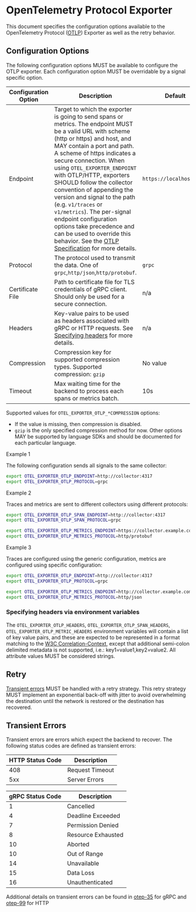 # OpenTelemetry Protocol Exporter

This document specifies the configuration options available to the OpenTelemetry Protocol ([OTLP](https://github.com/open-telemetry/oteps/blob/master/text/0035-opentelemetry-protocol.md)) Exporter as well as the retry behavior.

## Configuration Options

The following configuration options MUST be available to configure the OTLP exporter. Each configuration option MUST be overridable by a signal specific option.

| Configuration Option | Description                                                  | Default           | Env variable                                                 |
| -------------------- | ------------------------------------------------------------ | ----------------- | ------------------------------------------------------------ |
| Endpoint             | Target to which the exporter is going to send spans or metrics. The endpoint MUST be a valid URL with scheme (http or https) and host, and MAY contain a port and path. A scheme of https indicates a secure connection. When using `OTEL_EXPORTER_ENDPOINT` with OTLP/HTTP, exporters SHOULD follow the collector convention of appending the version and signal to the path (e.g. `v1/traces` or `v1/metrics`). The per-signal endpoint configuration options take precedence and can be used to override this behavior. See the [OTLP Specification][otlphttp-req] for more details. | `https://localhost:4317` | `OTEL_EXPORTER_OTLP_ENDPOINT` `OTEL_EXPORTER_OTLP_SPAN_ENDPOINT` `OTEL_EXPORTER_OTLP_METRIC_ENDPOINT` |
| Protocol             | The protocol used to transmit the data. One of `grpc`,`http/json`,`http/protobuf`. | `grpc`               | `OTEL_EXPORTER_OTLP_PROTOCOL` `OTEL_EXPORTER_OTLP_SPAN_PROTOCOL` `OTEL_EXPORTER_OTLP_METRIC_PROTOCOL` |
| Certificate File     | Path to certificate file for TLS credentials of gRPC client. Should only be used for a secure connection. | n/a               | `OTEL_EXPORTER_OTLP_CERTIFICATE` `OTEL_EXPORTER_OTLP_SPAN_CERTIFICATE` `OTEL_EXPORTER_OTLP_METRIC_CERTIFICATE` |
| Headers              | Key-value pairs to be used as headers associated with gRPC or HTTP requests. See [Specifying headers](./exporter.md#specifying-headers-via-environment-variables) for more details.                   | n/a               | `OTEL_EXPORTER_OTLP_HEADERS` `OTEL_EXPORTER_OTLP_SPAN_HEADERS` `OTEL_EXPORTER_OTLP_METRIC_HEADERS` |
| Compression          | Compression key for supported compression types. Supported compression: `gzip`| No value              | `OTEL_EXPORTER_OTLP_COMPRESSION` `OTEL_EXPORTER_OTLP_SPAN_COMPRESSION` `OTEL_EXPORTER_OTLP_METRIC_COMPRESSION` |
| Timeout              | Max waiting time for the backend to process each spans or metrics batch. | 10s               | `OTEL_EXPORTER_OTLP_TIMEOUT` `OTEL_EXPORTER_OTLP_SPAN_TIMEOUT` `OTEL_EXPORTER_OTLP_METRIC_TIMEOUT` |

Supported values for `OTEL_EXPORTER_OTLP_*COMPRESSION` options:

- If the value is missing, then compression is disabled.
- `gzip` is the only specified compression method for now. Other options MAY be supported by language SDKs and should be documented for each particular language.

Example 1

The following configuration sends all signals to the same collector:

```bash
export OTEL_EXPORTER_OTLP_ENDPOINT=http://collector:4317
export OTEL_EXPORTER_OTLP_PROTOCOL=grpc
```

Example 2

Traces and metrics are sent to different collectors using different protocols:

```bash
export OTEL_EXPORTER_OTLP_SPAN_ENDPOINT=http://collector:4317
export OTEL_EXPORTER_OTLP_SPAN_PROTOCOL=grpc

export OTEL_EXPORTER_OTLP_METRICS_ENDPOINT=https://collector.example.com/v1/metrics
export OTEL_EXPORTER_OTLP_METRICS_PROTOCOL=http/protobuf
```

Example 3

Traces are configured using the generic configuration, metrics are configured using specific configuration:

```bash
export OTEL_EXPORTER_OTLP_ENDPOINT=http://collector:4317
export OTEL_EXPORTER_OTLP_PROTOCOL=grpc

export OTEL_EXPORTER_OTLP_METRICS_ENDPOINT=http://collector.example.com/v1/metrics
export OTEL_EXPORTER_OTLP_METRICS_PROTOCOL=http/json
```

### Specifying headers via environment variables

The `OTEL_EXPORTER_OTLP_HEADERS`, `OTEL_EXPORTER_OTLP_SPAN_HEADERS`, `OTEL_EXPORTER_OTLP_METRIC_HEADERS` environment variables will contain a list of key value pairs, and these are expected to be represented in a format matching to the [W3C Correlation-Context](https://github.com/w3c/baggage/blob/master/baggage/HTTP_HEADER_FORMAT.md), except that additional semi-colon delimited metadata is not supported, i.e.: key1=value1,key2=value2. All attribute values MUST be considered strings.

## Retry

[Transient errors](#transient-errors) MUST be handled with a retry strategy. This retry strategy MUST implement an exponential back-off with jitter to avoid overwhelming the destination until the network is restored or the destination has recovered.

## Transient Errors

Transient errors are errors which expect the backend to recover. The following status codes are defined as transient errors:

| HTTP Status Code | Description |
| ---------------- | ----------- |
| 408 | Request Timeout |
| 5xx | Server Errors |

| gRPC Status Code | Description |
| ---------------- | ----------- |
| 1  | Cancelled |
| 4  | Deadline Exceeded |
| 7  | Permission Denied |
| 8  | Resource Exhausted |
| 10 | Aborted |
| 10 | Out of Range |
| 14 | Unavailable |
| 15 | Data Loss |
| 16 | Unauthenticated |

Additional details on transient errors can be found in [otep-35](https://github.com/open-telemetry/oteps/blob/master/text/0035-opentelemetry-protocol.md#export-response) for gRPC and [otep-99](https://github.com/open-telemetry/oteps/blob/master/text/0099-otlp-http.md#failures) for HTTP

[otlphttp-req]: otlp.md#otlphttp-request
